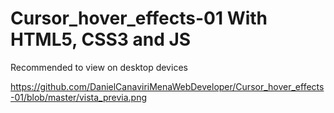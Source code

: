# Cursor_hover_effects-01 With HTML5, CSS3 and JS

Recommended to view on desktop devices

https://github.com/DanielCanaviriMenaWebDeveloper/Cursor_hover_effects-01/blob/master/vista_previa.png
